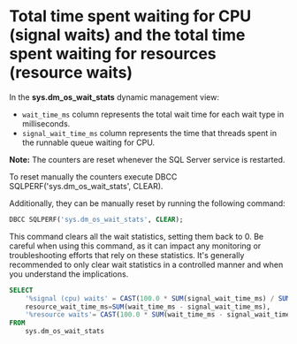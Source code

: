 # Total time spent waiting for CPU (signal waits) and the total time spent waiting for resources (resource waits)

In the **sys.dm_os_wait_stats** dynamic management view:

- `wait_time_ms` column represents the total wait time for each wait type in milliseconds. 
- `signal_wait_time_ms` column represents the time that threads spent in the runnable queue waiting for CPU.

**Note:** The counters are reset whenever the SQL Server service is restarted.

To reset manually the counters execute DBCC SQLPERF('sys.dm_os_wait_stats', CLEAR).

Additionally, they can be manually reset by running the following command:

```sql
DBCC SQLPERF('sys.dm_os_wait_stats', CLEAR);
```

This command clears all the wait statistics, setting them back to 0. Be careful when using this command, as it can impact any monitoring or troubleshooting efforts that rely on these statistics. It's generally recommended to only clear wait statistics in a controlled manner and when you understand the implications.

```SQL
SELECT 
    '%signal (cpu) waits' = CAST(100.0 * SUM(signal_wait_time_ms) / SUM (wait_time_ms) AS NUMERIC(20,2)),
    resource_wait_time_ms=SUM(wait_time_ms - signal_wait_time_ms),
    '%resource waits'= CAST(100.0 * SUM(wait_time_ms - signal_wait_time_ms) / SUM (wait_time_ms) AS NUMERIC(20,2))
FROM 
    sys.dm_os_wait_stats
```
